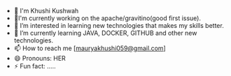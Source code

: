 - 👋 I'm Khushi Kushwah
- 👀I'm currently working on the apache/gravitino(good first issue).
- 👀 I’m interested in learning new technologies that makes my skills better.
- 🌱 I’m currently learning JAVA, DOCKER, GITHUB and other new technologies. 
- 📫 How to reach me [mauryakhushi059@gmail.com]
- 😄 Pronouns: HER
- ⚡ Fun fact: .....

